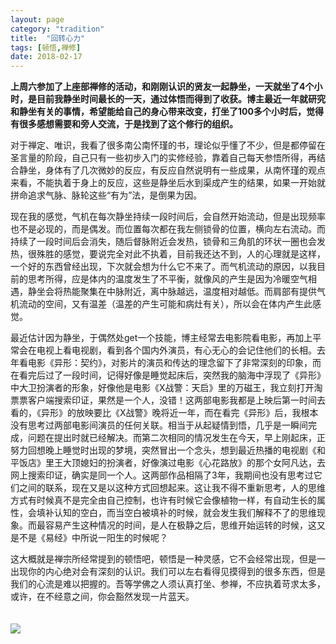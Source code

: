 ```yaml
---
layout: page
category: "tradition"
title:  "回转心力"
tags: [顿悟,禅修]
date: 2018-02-17
---
```


**上周六参加了上座部禅修的活动，和刚刚认识的贤友一起静坐，一天就坐了4个小时，是目前我静坐时间最长的一天，通过体悟而得到了收获。博主最近一年就研究和静坐有关的事情，希望能给自己的身心带来改变，打坐了100多个小时后，觉得有很多感想需要和旁人交流，于是找到了这个修行的组织。**<!-- more -->

对于禅定、唯识，我看了很多南公南怀瑾的书，理论似乎懂了不少，但是都停留在圣言量的阶段，自己只有一些初步入门的实修经验，靠着自己每天参悟所得，再结合静坐，身体有了几次微妙的反应，有反应自然说明有一些成果，从南怀瑾的观点来看，不能执着于身上的反应，这些是静坐后水到渠成产生的结果，如果一开始就拼命追求气脉、脉轮这些“有为”法，是倒果为因。

现在我的感觉，气机在每次静坐持续一段时间后，会自然开始流动，但是出现频率也不是必现的，而是偶发。而位置每次都在我左侧锁骨的位置，横向左右流动。而持续了一段时间后会消失，随后督脉附近会发热，锁骨和三角肌的环状一圈也会发热，很殊胜的感觉，要说完全对此不执着，目前我还达不到，人的心理就是这样，一个好的东西曾经出现，下次就会想为什么它不来了。而气机流动的原因，以我目前的思考所得，应是体内的温度发生了不平衡，就像风的产生是因为冷暖空气相遇，静坐会将热能聚集在中脉附近，离中脉越远，温度相对越低。而肩部有提供气机流动的空间，又有温差（温差的产生可能和病灶有关），所以会在体内产生此感觉。

最近估计因为静坐，于偶然处get一个技能，博主经常去电影院看电影，再加上平常会在电视上看电视剧，看到各个国内外演员，有心无心的会记住他们的长相。去年看电影《异形：契约》，对影片的演员和传达的理念留下了非常深刻的印象，而在看完后过了一段时间，记得好像是睡觉起床后，突然我的脑海中浮现了《异形》中大卫扮演者的形象，好像他是电影《X战警：天启》里的万磁王，我立刻打开淘票票客户端搜索印证，果然是一个人，没错！这两部电影我都是上映后第一时间去看的，《异形》的放映要比《X战警》晚将近一年，而在看完《异形》后，我根本没有思考过两部电影间演员的任何关联。相当于从起疑情到悟，几乎是一瞬间完成，问题在提出时就已经解决。而第二次相同的情况发生在今天，早上刚起床，正努力回想晚上睡觉时出现的梦境，突然冒出一个念头，想到最近热播的电视剧《和平饭店》里王大顶媳妇的扮演者，好像演过电影《心花路放》的那个女阿凡达，去网上搜索印证，确实是同一个人。这两部作品相隔了3年，我期间也没有思考过它们之间的联系，现在又是以这种方式回想起来。这让我不得不重新思考，人的思维方式有时候真不是完全由自己控制，也许有时候它会像植物一样，有自动生长的属性，会填补认知的空白，而当空白被填补的时候，就会发生我们解释不了的思维现象。而最容易产生这种情况的时间，是人在极静之后，思维开始运转的时候，这又是不是《易经》中所说一阳生的时候呢？

这大概就是禅宗所经常提到的顿悟吧，顿悟是一种灵感，它不会经常出现，但是一出现你的内心绝对会有深刻的认识。我们可以左右看得见摸得到的很多东西，但是我们的心流是难以把握的。吾等学佛之人须认真打坐、参禅，不应执着苛求太多，或许，在不经意之间，你会豁然发现一片蓝天。
<br>
<br>
<br>
![](http://oo55v79zw.bkt.clouddn.com/fo.jpg-640480)












